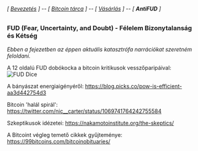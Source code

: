 ###### [ [Bevezetés](README.md) ] -- [ [Bitcoin tárca](tarca.md) ] --  [ [Vásárlás](vasarlas.md) ] -- [ **AntiFUD** ]

### FUD (Fear, Uncertainty, and Doubt) - Félelem Bizonytalanság és Kétség

_Ebben a fejezetben az éppen aktuális katasztrófa narrációkat szeretném feloldani._

A 12 oldalú FUD dobókocka a bitcoin kritikusok vesszőparipáival:
![FUD Dice](https://fuddice.shop/wp-content/uploads/2018/09/IMG_3945.jpg)

A bányászat energiaigényéről:
<https://blog.picks.co/pow-is-efficient-aa3d442754d3>

Bitcoin 'halál spirál': <https://twitter.com/nic__carter/status/1069741764242755584>

Szkeptikusok idézetei: <https://nakamotoinstitute.org/the-skeptics/>

A Bitcoint végleg temető cikkek gyűjteménye: <https://99bitcoins.com/bitcoinobituaries/>